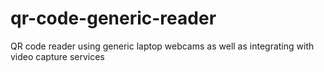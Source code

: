 # qr-code-generic-reader
QR code reader using generic laptop webcams as well as integrating with video capture services

